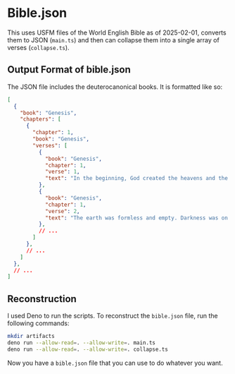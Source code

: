 # Bible.json

This uses USFM files of the World English Bible as of 2025-02-01, converts them to JSON (`main.ts`) and then can collapse them into a single array of verses (`collapse.ts`).

## Output Format of bible.json

The JSON file includes the deuterocanonical books. It is formatted like so:

```json
[
  {
    "book": "Genesis",
    "chapters": [
      {
        "chapter": 1,
        "book": "Genesis",
        "verses": [
          {
            "book": "Genesis",
            "chapter": 1,
            "verse": 1,
            "text": "In the beginning, God created the heavens and the earth.  \n"
          },
          {
            "book": "Genesis",
            "chapter": 1,
            "verse": 2,
            "text": "The earth was formless and empty. Darkness was on the surface of the deep and God’s Spirit was hovering over the surface of the waters.   \n"
          },
          // ...
        ]
      },
      // ...
    ]
  },
  // ...
]
```

## Reconstruction

I used Deno to run the scripts. To reconstruct the `bible.json` file, run the following commands:

```bash
mkdir artifacts
deno run --allow-read=. --allow-write=. main.ts
deno run --allow-read=. --allow-write=. collapse.ts
```

Now you have a `bible.json` file that you can use to do whatever you want.